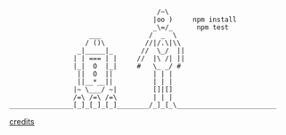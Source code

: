 
                                         /~\
                                        |oo )     npm install
                                        _\=/_      npm test
                        ___            /  _  \
                       / ()\          //|/.\|\\
                     _|_____|_       //  \_/  ||
                    | | === | |     //  |\ /| ||
                    |_|  O  |_|     #   \_ _/ #
                     ||  O  ||          | | |
                     ||__*__||          | | |
                    |~ \___/ ~|         []|[]
                    /=\ /=\ /=\         | | |
    ________________[_]_[_]_[_]________/_]_[_\_________________________

[credits](http://www.asciimation.co.nz/)